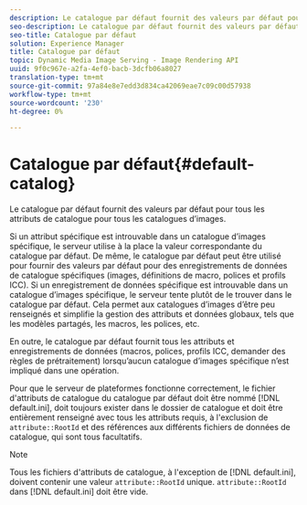 ```yaml
---
description: Le catalogue par défaut fournit des valeurs par défaut pour tous les attributs de catalogue pour tous les catalogues d’images.
seo-description: Le catalogue par défaut fournit des valeurs par défaut pour tous les attributs de catalogue pour tous les catalogues d’images.
seo-title: Catalogue par défaut
solution: Experience Manager
title: Catalogue par défaut
topic: Dynamic Media Image Serving - Image Rendering API
uuid: 9f0c967e-a2fa-4ef0-bacb-3dcfb06a8027
translation-type: tm+mt
source-git-commit: 97a84e8e7edd3d834ca42069eae7c09c00d57938
workflow-type: tm+mt
source-wordcount: '230'
ht-degree: 0%

---
```



# Catalogue par défaut{#default-catalog}

Le catalogue par défaut fournit des valeurs par défaut pour tous les attributs de catalogue pour tous les catalogues d’images.

Si un attribut spécifique est introuvable dans un catalogue d’images spécifique, le serveur utilise à la place la valeur correspondante du catalogue par défaut. De même, le catalogue par défaut peut être utilisé pour fournir des valeurs par défaut pour des enregistrements de données de catalogue spécifiques (images, définitions de macro, polices et profils ICC). Si un enregistrement de données spécifique est introuvable dans un catalogue d’images spécifique, le serveur tente plutôt de le trouver dans le catalogue par défaut. Cela permet aux catalogues d’images d’être peu renseignés et simplifie la gestion des attributs et données globaux, tels que les modèles partagés, les macros, les polices, etc.

En outre, le catalogue par défaut fournit tous les attributs et enregistrements de données (macros, polices, profils ICC, demander des règles de prétraitement) lorsqu’aucun catalogue d’images spécifique n’est impliqué dans une opération.

Pour que le serveur de plateformes fonctionne correctement, le fichier d&#39;attributs de catalogue du catalogue par défaut doit être nommé [!DNL default.ini], doit toujours exister dans le dossier de catalogue et doit être entièrement renseigné avec tous les attributs requis, à l&#39;exclusion de `attribute::RootId` et des références aux différents fichiers de données de catalogue, qui sont tous facultatifs.

>[!NOTE]
>
>Tous les fichiers d&#39;attributs de catalogue, à l&#39;exception de [!DNL default.ini], doivent contenir une valeur `attribute::RootId` unique. `attribute::RootId` dans  [!DNL default.ini] doit être vide.

